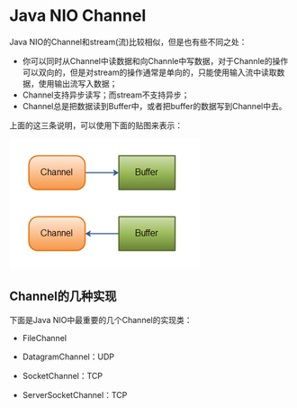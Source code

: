 # Java NIO Channel

Java NIO的Channel和stream\(流\)比较相似，但是也有些不同之处：

* 你可以同时从Channel中读数据和向Channle中写数据，对于Channle的操作可以双向的，但是对stream的操作通常是单向的，只能使用输入流中读取数据，使用输出流写入数据；
* Channel支持异步读写；而stream不支持异步；
* Channel总是把数据读到Buffer中，或者把buffer的数据写到Channel中去。

上面的这三条说明，可以使用下面的贴图来表示：

![](/assets/import2.png)

## Channel的几种实现

下面是Java NIO中最重要的几个Channel的实现类：

* FileChannel



* DatagramChannel：UDP

* SocketChannel：TCP

* ServerSocketChannel：TCP



